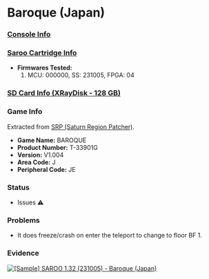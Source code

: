 # Baroque (Japan)

### [Console Info](../../../../../Info/Consoles/VA13/README.md)

### [Saroo Cartridge Info](../../../../../Info/Cartridges/RetroGameParadiseStore/1.32F/README.md)

- <b>Firmwares Tested:</b>
  1. MCU: 000000, SS: 231005, FPGA: 04

### [SD Card Info (XRayDisk - 128 GB)](../../../../../Info/SdCards/XRayDisk/128GB/fat32/README.md)

### Game Info

Extracted from [SRP (Saturn Region Patcher)](https://segaxtreme.net/resources/saturn-region-patcher.81/download).

- <b>Game Name:</b> BAROQUE
- <b>Product Number:</b> T-33901G
- <b>Version:</b> V1.004
- <b>Area Code:</b> J
- <b>Peripheral Code:</b> JE

### Status

- Issues :warning:

### Problems

- It does freeze/crash on enter the teleport to change to floor BF 1.

### Evidence

[![[Sample] SAROO 1.32 (231005) - Baroque (Japan)](https://img.youtube.com/vi/AAW2ZivOnZw/0.jpg)](https://www.youtube.com/watch?v=AAW2ZivOnZw)
